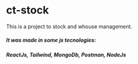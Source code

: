 # ct-stock
This is a project to stock and whouse management.
<h5>It was made in some js tecnologies:</h5>
<h5>ReactJs, Tailwind, MongoDb, Postman, NodeJs</h5>
